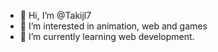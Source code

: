 - 👋 Hi, I’m @Takijl7
- 👀 I’m interested in animation, web and games
- 🌱 I’m currently learning web development.

<!---
Takijl7/Takijl7 is a ✨ special ✨ repository because its `README.md` (this file) appears on your GitHub profile.
You can click the Preview link to take a look at your changes.
--->

